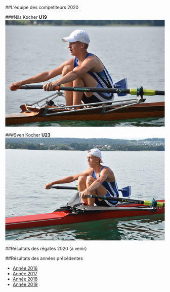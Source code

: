 ##L'équipe des compétiteurs 2020

###Nils Kocher **U19**
![Nils au dégagé sur skiff  ](Nils.jpg?classes=img-responsive,img-rounded)

###Sven Kocher **U23**
![Sven au dégagé sur skiff  ](sven.jpg?classes=img-responsive,img-rounded)

##Résultats des régates 2020
(à venir)

##Résultats des années précédentes
- [Année 2016](2016/)
- [Année 2017](2017/)
- [Année 2018](2018/)
- [Année 2019](2019/)


